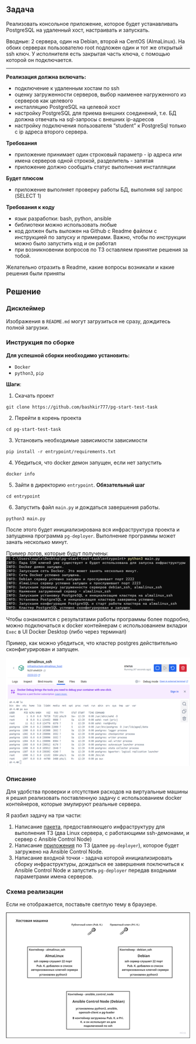 ## Задача

Реализовать консольное приложение, которое будет устанавливать PostgreSQL на удаленный хост, настраивать и запускать.

Вводные: 2 сервера, один на Debian, второй на CentOS (AlmaLinux). На обоих серверах пользователю root подложен один и тот же открытый ssh ключ. У исполнителя есть закрытая часть ключа, с помощью которой он подключается.

---

**Реализация должна включать:**

- подключение к удаленным хостам по ssh
- оценку загруженности серверов, выбор наименее нагруженного из серверов как целевого
- инсталляцию PostgreSQL на целевой хост
- настройку PostgreSQL для приема внешних соединений, т.е. БД должна отвечать на sql-запросы с внешних ip-адресов
- настройку подключения пользователя “student” к PostgreSql только с ip адреса второго сервера.

**Требования**

- приложение принимает один строковый параметр - ip адреса или имена серверов одной строкой, разделитель - запятая
- приложение должно сообщать статус выполнения инсталляции

**Будет плюсом**

- приложение выполняет проверку работы БД, выполняя sql запрос (SELECT 1)

**Требования к коду**

- язык разработки: bash, python, ansible
- библиотеки можно использовать любые
- код должен быть выложен на Github с Readme файлом с инструкцией по запуску и примерами. Важно, чтобы по инструкции можно было запустить код и он работал
- при возникновении вопросов по ТЗ оставляем принятие решения за тобой.

Желательно отразить в Readme, какие вопросы возникали и какие решения были приняты


## Решение

### Дисклеймер
Изображения в `README.md` могут загрузиться не сразу, дождитесь полной загрузки.

### Инструкция по сборке

 **Для успешной сборки необходимо установить:**
- `Docker`
- `python3`, `pip` 

**Шаги**:
1. Скачать проект
```shell
git clone https://github.com/bashkir777/pg-start-test-task
```
2. Перейти в корень проекта
```shell
cd pg-start-test-task
```
3. Установить необходимые зависимости зависимости
```shell
pip install -r entrypoint/requirements.txt
```
4. Убедиться, что docker демон запущен, если нет запустить
```shell
docker info
```
5. Зайти в директорию `entrypoint`. **Обязательный шаг**
```shell
cd entrypoint
```
6. Запустить файл `main.py` и дождаться завершения работы.
```shell
python3 main.py
```

После этого будет инициализирована вся инфраструктура проекта и запущенна программа `pg-deployer`. Выполнение программы может занать несколько минут. 

Пример логов, которые будут получены:
![логи](img/logs-sample.png)

Чтобы ознакомится с результатами работы программы более подробно, можно подключаться к docker контейнерам с использованием вкладки `Exec` в UI Docker Desktop (либо через терминал)

Пример, как можно убедиться, что кластер postgres действительно сконфигурирован и запущен.

![логи](img/docker-ui-1.png)

### Описание
Для удобства проверки и отсутствия расходов на виртуальные машины я решил реализовать поставленную задачу с использованием docker контейнеров, которые эмулируют реальные сервера.

Я разбил задачу на три части:
1. Написание [пакета](entrypoint/infra_entrypoint/README.md), предоставляющего инфраструктуру для выполнения ТЗ (два Linux сервера, с работающими ssh-демонами, и сервер с Ansible Control Node)
2. Написание [приложения](pg-deployer/README.md) по ТЗ (далее `pg-deployer`), которое будет загружено на Ansible Control Node.
3. Написание входной точки - задача которой инициализировать сборку инфраструктуры, дождаться ее завершения поключиться к Ansible Control Node и запустить `pg-deployer` передав входными параметрами имена серверов. 


### Схема реализации
Если не отображается, поставьте светлую тему в браузере.

![схема](img/schema.png)
